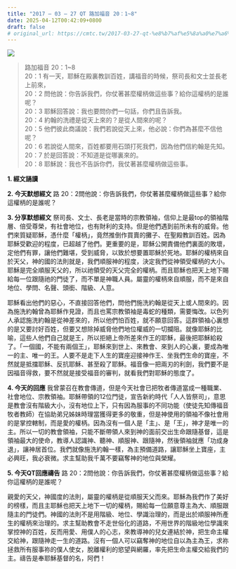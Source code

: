 ```yaml
---
title: "2017 – 03 – 27 QT 路加福音 20：1~8"
date: 2025-04-12T00:42:09+0800
draft: false
# original_url: https://cmtc.tw/2017-03-27-qt-%e8%b7%af%e5%8a%a0%e7%a6%8f%e9%9f%b3-20%ef%bc%9a18
---
```


![](/images/qt.jpg)
> 路加福音 20：1\~8  
> 20：1 有一天，耶穌在殿裏教訓百姓，講福音的時候，祭司長和文士並長老上前來，  
> 20：2 問他說：你告訴我們，你仗著甚麼權柄做這些事？給你這權柄的是誰呢？  
> 20：3 耶穌回答說：我也要問你們一句話，你們且告訴我。  
> 20：4 約翰的洗禮是從天上來的？是從人間來的呢？  
> 20：5 他們彼此商議說：我們若說從天上來，他必說：你們為甚麼不信他呢？  
> 20：6 若說從人間來，百姓都要用石頭打死我們，因為他們信約翰是先知。  
> 20：7 於是回答說：不知道是從哪裏來的。  
> 20：8 耶穌說：我也不告訴你們，我仗著甚麼權柄做這些事。

**1.  經文誦讀**

**2.  今天默想經文**
路 20：2問他說：你告訴我們，你仗著甚麼權柄做這些事？給你這權柄的是誰呢？

**3. 分享默想經文**
祭司長、文士、長老是當時的宗教領袖，信仰上是最top的領袖階層、倍受尊榮，有社會地位，也有財利的支持。但是他們遇到前所未有的威脅。他們來質疑耶穌，憑什麼「權柄」，竟然推倒作買賣的攤子、在聖殿教訓百姓。因為耶穌受歡迎的程度，已超越了他們。更重要的是，耶穌公開責備他們裏面的敗壞，定他們有罪，讓他們難堪，受到威脅，以致於想要置耶穌於死地。耶穌的權柄來自於天父，神的國的法則就是，我們順服神的程度，決定我們從神領受權柄的大小。耶穌是完全順服天父的，所以祂領受的天父完全的權柄。而且耶穌也把天上地下賜給每一位跟隨祂的門徒了，而不單是神職人員。屬靈的權柄來自順服，而不是來自地位、學問、名聲、頭銜、階級、人意。

耶穌看出他們的惡心，不直接回答他們，問他們施洗約翰是從天上或人間來的。因為施洗約翰曾為耶穌作見證，而且也罵宗教領袖是毒蛇的種類，需要悔改。以色列人承認施洗約翰是從神差來的，所以他們怕百姓，就不願意回答。這群領袖心裏想的是又要討好百姓，但要又想除掉威脅他們地位權威的一切攔阻。就像耶穌的比喻，這些人他們自己就是王，所以拒絕上帝所差來作王的耶穌，最後把耶穌給殺了。「一個國，不能有兩個王」，耶穌來到世上、來教會、來到人的心裏，要成為唯一的主、唯一的王。人要不是走下人生的寶座迎接神作王、坐我們生命的寶座，不然就是抵擋耶穌、反抗耶穌、甚至殺了耶穌。福音像一把兩刃的利劍，我們要不是因福音得救，要不然就是接受福音的審判，就看我們對耶穌的態度了。

**4. 今天的回應**
我曾蒙召在教會傳道，但是今天社會已把牧者傳道當成一種職業、社會地位、宗教領袖。耶穌帶領的12位門徒，宣告新約時代「人人皆祭司」，意思是教會沒有階級大小，沒有地位上下，只有因為服事的不同功能（使徒先知傳福音牧者教師）在協助弟兄姊妹時理當獲得更多的敬重，但是神使用的領袖不像社會用的是掌控轄制，而是愛的權柄。因為沒有一個人是「主」、是「王」，神才是唯一的主。所以一切的教會領袖，只能不斷帶領人來到神的面前交出生命跟隨基督，這是領袖最大的使命，教導人認識神、聽神、順服神、跟隨神，然後領袖就應「功成身退」，讓神居首位。我們就像施洗約翰一樣，為主預備道路，讓耶穌坐上寶座，主必興旺，我必衰微。求主幫助我千萬不要竊奪神的地位與榮耀。

**5. 今天QT回應禱告**
路 20：2問他說：你告訴我們，你仗著甚麼權柄做這些事？給你這權柄的是誰呢？

親愛的天父，神國度的法則，屬靈的權柄是從順服天父而來。耶穌為我們作了美好的榜樣，而且主耶穌也把天上地下一切的權柄，賜給每一位願意尊主為大、順服跟隨主的門徒們。神國的法則不是用階級、地位、學識治理的，而是出於順服神所產生的權柄來治理的。求主幫助教會不走世俗化的道路，不用世界的階級地位學識來掌控神的百姓，反而用愛、用僕人的心志，來教導神的兒女連結於神，把生命主權交給神，跟隨神走一生的道路。沒有一個人可以竊奪神的地位自以為主為王，求祢拯救所有服事祢的僕人使女，脫離權利的慾望與網羅，率先把生命主權交給我們的主。禱告是奉耶穌基督的名，阿們！
